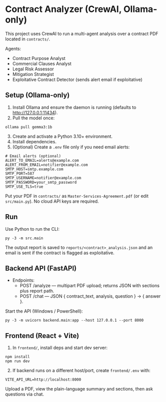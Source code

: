 # Contract Analyzer (CrewAI, Ollama-only)

This project uses CrewAI to run a multi-agent analysis over a contract PDF located in `contracts/`.

Agents:
- Contract Purpose Analyst
- Commercial Clauses Analyst
- Legal Risk Assessor
- Mitigation Strategist
- Exploitative Contract Detector (sends alert email if exploitative)

## Setup (Ollama-only)

1. Install Ollama and ensure the daemon is running (defaults to http://127.0.0.1:11434).
2. Pull the model once:

```
ollama pull gemma3:1b
```

3. Create and activate a Python 3.10+ environment.
4. Install dependencies.
5. (Optional) Create a `.env` file only if you need email alerts:

```
# Email alerts (optional)
ALERT_TO_EMAIL=alerts@example.com
ALERT_FROM_EMAIL=notifier@example.com
SMTP_HOST=smtp.example.com
SMTP_PORT=587
SMTP_USERNAME=notifier@example.com
SMTP_PASSWORD=your_smtp_password
SMTP_USE_TLS=true
```

Put your PDF in `contracts/` as `Master-Services-Agreement.pdf` (or edit `src/main.py`). No cloud API keys are required.

## Run

Use Python to run the CLI:

```
py -3 -m src.main
```

The output report is saved to `reports/<contract>_analysis.json` and an email is sent if the contract is flagged as exploitative.

## Backend API (FastAPI)

- Endpoints:
	- POST /analyze — multipart PDF upload; returns JSON with sections plus report path.
	- POST /chat — JSON { contract_text, analysis, question } -> { answer }.

Start the API (Windows / PowerShell):

```
py -3 -m uvicorn backend.main:app --host 127.0.0.1 --port 8000
```

## Frontend (React + Vite)

1. In `frontend/`, install deps and start dev server:
```
npm install
npm run dev
```
2. If backend runs on a different host/port, create `frontend/.env` with:
```
VITE_API_URL=http://localhost:8000
```

Upload a PDF, view the plain-language summary and sections, then ask questions via chat.
